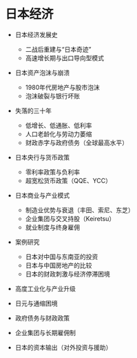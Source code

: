 # 日本经济

* 日本经济发展史
  * 二战后重建与“日本奇迹”
  * 高速增长期与出口导向型模式
* 日本资产泡沫与崩溃
  * 1980年代房地产与股市泡沫
  * 泡沫破裂与银行坏账
* 失落的三十年
  * 低增长、低通胀、低利率
  * 人口老龄化与劳动力萎缩
  * 财政赤字与政府债务（全球最高水平）
* 日本央行与货币政策
  * 零利率政策与负利率
  * 超宽松货币政策（QQE、YCC）
* 日本商业与产业模式
  * 制造业优势与衰退（丰田、索尼、东芝）
  * 企业集团与交叉持股（Keiretsu）
  * 就业制度与终身雇佣
* 案例研究
  * 日本对中国与东南亚的投资
  * 日本与中国房地产的比较
  * 日本的财政刺激与经济停滞困境



* 高度工业化与产业升级
* 日元与通缩困境
* 政府债务与财政政策
* 企业集团与长期雇佣制
* 日本的资本输出（对外投资与援助）
